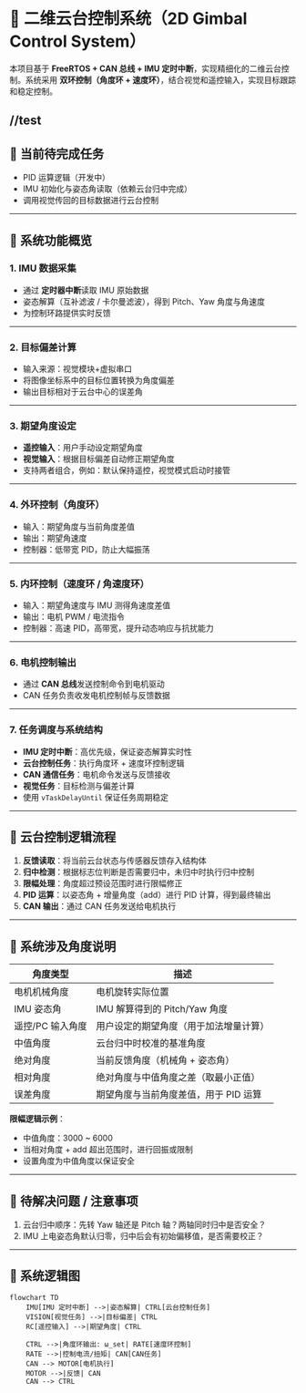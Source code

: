 # 📘 二维云台控制系统（2D Gimbal Control System）

本项目基于 **FreeRTOS + CAN 总线 + IMU 定时中断**，实现精细化的二维云台控制。系统采用 **双环控制（角度环 + 速度环）**，结合视觉和遥控输入，实现目标跟踪和稳定控制。



//test
---

## 🔹 当前待完成任务

* PID 运算逻辑（开发中）
* IMU 初始化与姿态角读取（依赖云台归中完成）
* 调用视觉传回的目标数据进行云台控制

---

## 🔹 系统功能概览

### 1. IMU 数据采集

* 通过 **定时器中断**读取 IMU 原始数据
* 姿态解算（互补滤波 / 卡尔曼滤波），得到 Pitch、Yaw 角度与角速度
* 为控制环路提供实时反馈

---

### 2. 目标偏差计算

* 输入来源：视觉模块+虚拟串口
* 将图像坐标系中的目标位置转换为角度偏差
* 输出目标相对于云台中心的误差角

---

### 3. 期望角度设定

* **遥控输入**：用户手动设定期望角度
* **视觉输入**：根据目标偏差自动修正期望角度
* 支持两者组合，例如：默认保持遥控，视觉模式启动时接管

---

### 4. 外环控制（角度环）

* 输入：期望角度与当前角度差值
* 输出：期望角速度
* 控制器：低带宽 PID，防止大幅振荡

---

### 5. 内环控制（速度环 / 角速度环）

* 输入：期望角速度与 IMU 测得角速度差值
* 输出：电机 PWM / 电流指令
* 控制器：高速 PID，高带宽，提升动态响应与抗扰能力

---

### 6. 电机控制输出

* 通过 **CAN 总线**发送控制命令到电机驱动
* CAN 任务负责收发电机控制帧与反馈数据

---

### 7. 任务调度与系统结构

* **IMU 定时中断**：高优先级，保证姿态解算实时性
* **云台控制任务**：执行角度环 + 速度环控制逻辑
* **CAN 通信任务**：电机命令发送与反馈接收
* **视觉任务**：目标检测与偏差计算
* 使用 `vTaskDelayUntil` 保证任务周期稳定

---

## 🔹 云台控制逻辑流程

1. **反馈读取**：将当前云台状态与传感器反馈存入结构体
2. **归中检测**：根据标志位判断是否需要归中，未归中时执行归中控制
3. **限幅处理**：角度超过预设范围时进行限幅修正
4. **PID 运算**：以姿态角 + 增量角度（add）进行 PID 计算，得到最终输出
5. **CAN 输出**：通过 CAN 任务发送给电机执行

---

## 🔹 系统涉及角度说明

| 角度类型       | 描述                     |
| ---------- | ---------------------- |
| 电机机械角度     | 电机旋转实际位置               |
| IMU 姿态角    | IMU 解算得到的 Pitch/Yaw 角度 |
| 遥控/PC 输入角度 | 用户设定的期望角度（用于加法增量计算）    |
| 中值角度       | 云台归中时校准的基准角度           |
| 绝对角度       | 当前反馈角度（机械角 + 姿态角）      |
| 相对角度       | 绝对角度与中值角度之差（取最小正值）     |
| 误差角度       | 期望角度与当前角度差值，用于 PID 运算  |

**限幅逻辑示例**：

* 中值角度：3000 ~ 6000
* 当相对角度 + add 超出范围时，进行回振或限制
* 设置角度为中值角度以保证安全

---

## 🔹 待解决问题 / 注意事项

1. 云台归中顺序：先转 Yaw 轴还是 Pitch 轴？两轴同时归中是否安全？
2. IMU 上电姿态角默认归零，归中后会有初始偏移值，是否需要校正？

---

## 🔹 系统逻辑图

```mermaid
flowchart TD
    IMU[IMU 定时中断] -->|姿态解算| CTRL[云台控制任务]
    VISION[视觉任务] -->|目标偏差| CTRL
    RC[遥控输入] -->|期望角度| CTRL

    CTRL -->|角度环输出: ω_set| RATE[速度环控制]
    RATE -->|控制电流/扭矩| CAN[CAN任务]
    CAN --> MOTOR[电机执行]
    MOTOR -->|反馈| CAN
    CAN --> CTRL
```
